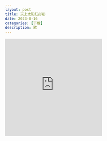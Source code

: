 ```yaml
---
layout: post
title: 天上太阳红彤彤
date: 2023-8-16
categories: [下载]
description: 歌
---
```

<iframe src="https://onedrive.live.com/embed?resid=23F494750E67FF70%21185&authkey=!AL90m2S7Gwe7hX8" width="320" height="320" frameborder="0" scrolling="no" allowfullscreen></iframe>
